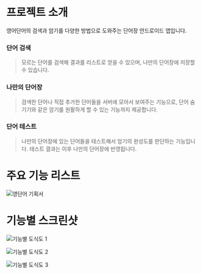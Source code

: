 # 프로젝트 소개

영어단어의 검색과 암기를 다양한 방법으로 도와주는 단어장 안드로이드 앱입니다.

### 단어 검색
> 모르는 단어를 검색해 결과를 리스트로 얻을 수 있으며, 나만의 단어장에 저장할 수 있습니다.

### 나만의 단어장
> 검색한 단어나 직접 추가한 단어들을 서버에 모아서 보여주는 기능으로, 단어 숨기기와 같은 암기를 원활하게 할 수 있는 기능까지 제공합니다.

### 단어 테스트
> 나만의 단어장에 있는 단어들을 테스트해서 암기의 완성도를 판단하는 기능입니다. 테스트 결과는 이후 나만의 단어장에 반영됩니다.


# 주요 기능 리스트
![영단어 기획서](https://github.com/user-attachments/assets/e340fcae-27d1-45f8-8075-b3be91fae172)

# 기능별 스크린샷
![기능별 도식도 1](https://github.com/user-attachments/assets/14e86d0c-7344-4285-8947-59ed76fa9550)

![기능별 도식도 2](https://github.com/user-attachments/assets/20e419e4-12b8-40d7-a711-ea8529939aba)

![기능별 도식도 3](https://github.com/user-attachments/assets/e122188b-1634-4a05-966c-4a8a71f84c80)
